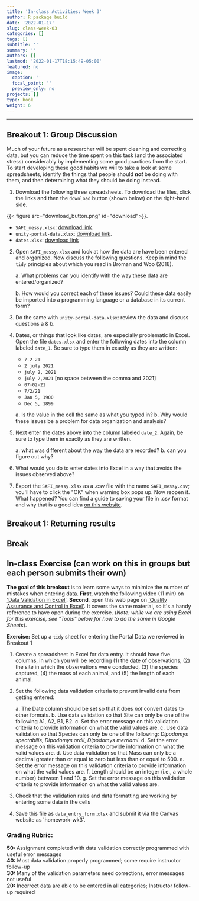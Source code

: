 ```yaml
---
title: 'In-class Activities: Week 3'
author: R package build
date: '2022-01-17'
slug: class-week-03
categories: []
tags: []
subtitle: ''
summary: ''
authors: []
lastmod: '2022-01-17T18:15:49-05:00'
featured: no
image:
  caption: ''
  focal_point: ''
  preview_only: no
projects: []
type: book
weight: 6
---
```


<!-- Note: to rendr as pdf delete the \newline -->
<!-- # **LAS 6292 WEEK 2 ASSIGNMENT: Data Storage and Backup**  -->
---

## **Breakout 1: Group Discussion**  

Much of your future as a researcher will be spent cleaning and correcting data, but you can reduce the time spent on this task (and the associated stress) considerably by implementing some good practices from the start. To start developing these good habits we will to take a look at some spreadsheets, identify the things that people should **_not_** be doing with them, and then determining what they should be doing instead.

1. Download the following three spreadsheets. To download the files, click the links and then the `download` button (shown below) on the right-hand side.  

{{< figure src="download_button.png" id="download">}}.

  * `SAFI_messy.xlsx`: [download link](https://github.com/BrunaLab/LAS6292_DataManagement/blob/703638deb8c2bd62763ce95fa5cee629e9605a40/course-materials/class-sessions/03-spreadsheets/examples/SAFI_messy.xlsx).
  * `unity-portal-data.xlsx`: [download link](https://github.com/BrunaLab/LAS6292_DataManagement/blob/703638deb8c2bd62763ce95fa5cee629e9605a40/course-materials/class-sessions/03-spreadsheets/examples/untidy-portal-data.xlsx).
  * `dates.xlsx`: [download link](https://github.com/BrunaLab/LAS6292_DataManagement/blob/703638deb8c2bd62763ce95fa5cee629e9605a40/course-materials/class-sessions/03-spreadsheets/examples/dates.xlsx)
  

2. Open `SAFI_messy.xlsx` and look at how the data are have been entered and organized. Now discuss the following questions. Keep in mind the `tidy` principles about which you read in Broman and Woo (2018).

    a. What problems can you identify with the way these data are entered/organized?
    
    b. How would you correct each of these issues? Could these data easily be imported into a programming language or a database in its current form?

3. Do the same with `unity-portal-data.xlsx`: review the data and discuss questions a & b.

4. Dates, or things that look like dates, are especially problematic in Excel. Open the file `dates.xlsx` and enter the following dates into the column labeled `date_1`. Be sure to type them in exactly as they are written:
    
    * `7-2-21`
    * `2 july 2021`
    * `july 2, 2021`
    * `july 2,2021` [no space between the comma and 2021]
    * `07-02-21`
    * `7/2/21`
    * `Jan 5, 1900`
    * `Dec 5, 1899`  
    
    a. Is the value in the cell the same as what you typed in?
    b. Why would these issues be a problem for data organization and analysis? 
    
5. Next enter the dates above into the column labeled `date_2`. Again, be sure to type them in exactly as they are written.
    
    a. what was different about the way the data are recorded? 
    b. can you figure out why?
  
  
6. What would you do to enter dates into Excel in a way that avoids the issues observed above? 

7. Export the `SAFI_messy.xlsx` as a .csv file with the name `SAFI_messy.csv`; you'll have to click the "OK" when warning box pops up.  Now reopen it. What happened? You can find a guide to saving your file in .csv format and why that is a good idea [on this website](https://datacarpentry.org/spreadsheet-ecology-lesson/05-exporting-data/index.html).

## **Breakout 1: Returning results** 

## **Break**  

## **In-class Exercise** (can work on this in groups but each person submits their own)  

**The goal of this breakout** is to learn some ways to minimize the number of mistakes when entering data. **First**, watch the following video (11 min) on ['Data Validation in Excel'](https://www.youtube.com/watch?v=nMxl1_NAcxc). **Second**, open this web page on ['Quality Assurance and Control in Excel'](https://datacarpentry.org/spreadsheet-ecology-lesson/04-quality-control/). It covers the same material, so it's a handy reference to have open during the exercise. (*Note: while we are using Excel for this exercise, see "Tools" below for how to do the same in Google Sheets*).   

**Exercise:** Set up a `tidy` sheet for entering the Portal Data we reviewed in Breakout 1 

1. Create a spreadsheet in Excel for data entry. It should have five columns, in which you will be recording (1) the date of observations,  (2) the site in which the observations were conducted, (3) the species captured, (4) the mass of each animal, and (5) the length of each animal. 

2. Set the following data validation criteria to prevent invalid data from getting entered:

    a. The Date column should be set so that it does *not* convert dates to other formats.
    b. Use data validation so that Site can only be one of the following A1, A2, B1, B2. 
    c. Set the error message on this validation criteria to provide information on what the valid values are.
    c. Use data validation so that Species can only be one of the following: *Dipodomys spectabilis*, *Dipodomys ordii*, *Dipodomys merriami*. 
    d. Set the error message on this validation criteria to provide information on what the valid values are.
    d. Use data validation so that Mass can only be a decimal greater than or equal to zero but less than or equal to 500. 
    e. Set the error message on this validation criteria to provide information on what the valid values are.
    f. Length should be an integer (i.e., a whole number) between 1 and 10. 
    g. Set the error message on this validation criteria to provide information on what the valid values are.

3. Check that the validation rules and data formatting are working by entering some data in the cells

4. Save this file as `data_entry_form.xlsx` and submit it via the Canvas website as 'homework-wk3'.

### Grading Rubric: 

**50:** Assignment completed with data validation correctly programmed with useful error messages  
**40:** Most data validation properly programmed; some require instructor follow-up  
**30:** Many of the validation parameters need corrections, error messages not useful  
**20:** Incorrect data are able to be entered in all categories; Instructor follow-up required  
